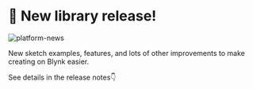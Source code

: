 # 🎉 New library release!
![platform-news](https://user-images.githubusercontent.com/120122081/220374317-18507547-0750-4a69-a163-a84d95704421.png)

New sketch examples, features, and lots of other improvements to make creating on Blynk easier. 

See details in the release notes👇
